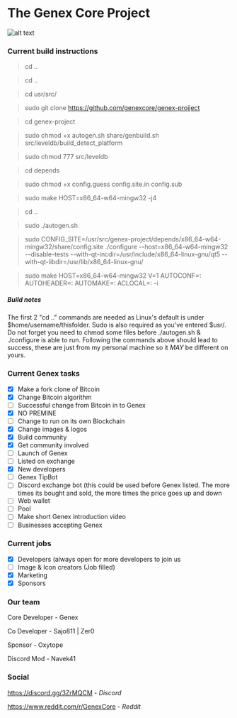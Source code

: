 # The Genex Core Project

![alt text](https://github.com/genexcore/genex-project/blob/master/src/qt/res/icons/about.png "Genex Core")

### Current build instructions

> cd ..

> cd ..

> cd usr/src/

> sudo git clone https://github.com/genexcore/genex-projject

> cd genex-project

> sudo chmod +x autogen.sh share/genbuild.sh src/leveldb/build_detect_platform

> sudo chmod 777 src/leveldb

> cd depends

> sudo chmod +x config.guess config.site.in config.sub

> sudo make HOST=x86_64-w64-mingw32 -j4

> cd ..

> sudo ./autogen.sh

> sudo CONFIG_SITE=/usr/src/genex-project/depends/x86_64-w64-mingw32/share/config.site ./configure --host=x86_64-w64-mingw32 --disable-tests 
--with-qt-incdir=/usr/include/x86_64-linux-gnu/qt5 --with-qt-libdir=/usr/lib/x86_64-linux-gnu/

> sudo make HOST=x86_64-w64-mingw32 V=1 AUTOCONF=: AUTOHEADER=: AUTOMAKE=: ACLOCAL=: -i

##### Build notes

The first 2 "cd .." commands are needed as Linux's default is under $home/username/thisfolder. Sudo is also required as you've entered $usr/. Do not forget you need to chmod some files before ./autogen.sh & ./configure is able to run. Following the commands above should lead to success, these are just from my personal machine so it *MAY* be different on yours.

### Current Genex tasks

- [x] Make a fork clone of Bitcoin
- [x] Change Bitcoin algorithm
- [ ] Successful change from Bitcoin in to Genex
- [x] NO PREMINE
- [ ] Change to run on its own Blockchain
- [x] Change images & logos
- [x] Build community
- [X] Get community involved
- [ ] Launch of Genex
- [ ] Listed on exchange
- [x] New developers
- [ ] Genex TipBot
- [ ] Discord exchange bot (this could be used before Genex listed. The more times its bought and sold, the more times the price goes up and down
- [ ] Web wallet
- [ ] Pool
- [ ] Make short Genex introduction video
- [ ] Businesses accepting Genex

### Current jobs

- [x] Developers (always open for more developers to join us
- [ ] Image & Icon creators (Job filled)
- [x] Marketing
- [x] Sponsors

### Our team

Core Developer - Genex

Co Developer - Sajo811 | Zer0

Sponsor - Oxytope

Discord Mod - Navek41

### Social

https://discord.gg/3ZrMQCM - *Discord*

https://www.reddit.com/r/GenexCore - *Reddit*
